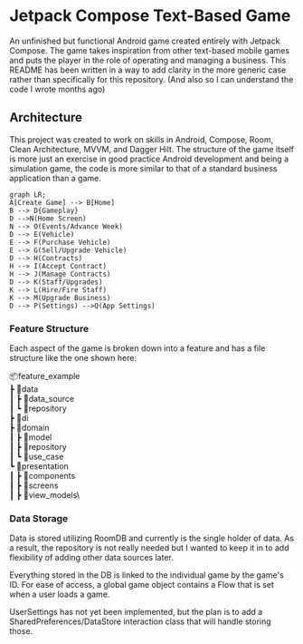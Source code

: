 # Jetpack Compose Text-Based Game

An unfinished but functional Android game created entirely with Jetpack Compose. The game takes inspiration from other text-based mobile games and puts the player in the role of operating and managing a business.
This README has been written in a way to add clarity in the more generic case rather than specifically for this repository. (And also so I can understand the code I wrote months ago)   

## Architecture

This project was created to work on skills in Android, Compose, Room, Clean Architecture, MVVM, and Dagger Hilt. The structure of the game itself is more just an exercise in good practice Android development and being a simulation game, the code is more similar to that of a standard business application than a game.  

```mermaid
graph LR;
A[Create Game] --> B[Home]
B --> D{Gameplay}
D -->N(Home Screen)
N --> O(Events/Advance Week)
D --> E(Vehicle)
E --> F(Purchase Vehicle)
E --> G(Sell/Upgrade Vehicle)
D --> H(Contracts)
H --> I(Accept Contract)
H --> J(Manage Contracts)
D --> K(Staff/Upgrades)
K --> L(Hire/Fire Staff)
K --> M(Upgrade Business)
D --> P(Settings) -->Q(App Settings)
```
### Feature Structure

Each aspect of the game is broken down into a feature and has a file structure like the one shown here:

📦feature_example\
 ┣ 📂data\
 ┃ ┣ 📂data_source\
 ┃ ┗ 📂repository\
 ┣ 📂di\
 ┣ 📂domain\
 ┃ ┣ 📂model\
 ┃ ┣ 📂repository\
 ┃ ┗ 📂use_case\
 ┗ 📂presentation\
 ┃ ┣ 📂components\
 ┃ ┣ 📂screens\
 ┃ ┣ 📂view_models\

### Data Storage

Data is stored utilizing RoomDB and currently is the single holder of data. As a result, the repository is not really needed but I wanted to keep it in to add flexibility of adding other data sources later. 

Everything stored in the DB is linked to the individual game by the game's ID. For ease of access, a global game object contains a Flow<Game> that is set when a user loads a game.

UserSettings has not yet been implemented, but the plan is to add a SharedPreferences/DataStore interaction class that will handle storing those. 

